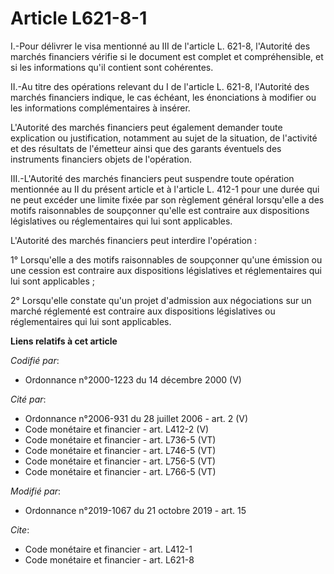 # Article L621-8-1

I.-Pour délivrer le visa mentionné au III de l'article L. 621-8, l'Autorité des marchés financiers vérifie si le document est
complet et compréhensible, et si les informations qu'il contient sont cohérentes. 

II.-Au titre des opérations relevant du I de l'article L. 621-8, l'Autorité des marchés financiers indique, le cas échéant,
les énonciations à modifier ou les informations complémentaires à insérer. 

L'Autorité des marchés financiers peut également demander toute explication ou justification, notamment au sujet de la
situation, de l'activité et des résultats de l'émetteur ainsi que des garants éventuels des instruments financiers objets de
l'opération. 

III.-L'Autorité des marchés financiers peut suspendre toute opération mentionnée au II du présent article et à l'article L.
412-1 pour une durée qui ne peut excéder une limite fixée par son règlement général lorsqu'elle a des motifs raisonnables de
soupçonner qu'elle est contraire aux dispositions législatives ou réglementaires qui lui sont applicables. 

L'Autorité des marchés financiers peut interdire l'opération : 

1° Lorsqu'elle a des motifs raisonnables de soupçonner qu'une émission ou une cession est contraire aux dispositions
législatives et réglementaires qui lui sont applicables ; 

2° Lorsqu'elle constate qu'un projet d'admission aux négociations sur un marché réglementé est contraire aux dispositions
législatives ou réglementaires qui lui sont applicables.

**Liens relatifs à cet article**

_Codifié par_:

  - Ordonnance n°2000-1223 du 14 décembre 2000 (V)

_Cité par_:

  - Ordonnance n°2006-931 du 28 juillet 2006 - art. 2 (V)
  - Code monétaire et financier - art. L412-2 (V)
  - Code monétaire et financier - art. L736-5 (VT)
  - Code monétaire et financier - art. L746-5 (VT)
  - Code monétaire et financier - art. L756-5 (VT)
  - Code monétaire et financier - art. L766-5 (VT)

_Modifié par_:

  - Ordonnance n°2019-1067 du 21 octobre 2019 - art. 15

_Cite_:

  - Code monétaire et financier - art. L412-1
  - Code monétaire et financier - art. L621-8
